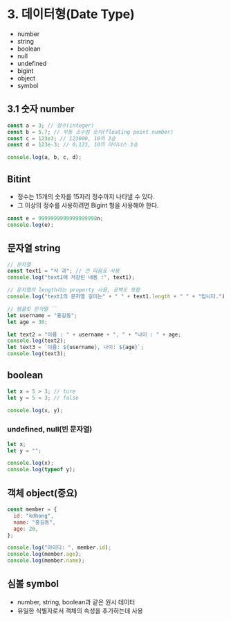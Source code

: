 # 3. 데이터형(Date Type)

- number
- string
- boolean
- null
- undefined
- bigint
- object
- symbol

## 3.1 숫자 number

```js
const a = 3; // 정수(integer)
const b = 5.7; // 부동 소수점 숫자(floating point number)
const c = 123e3; // 123000, 10의 3승
const d = 123e-3; // 0.123, 10의 마이너스 3승

console.log(a, b, c, d);
```

## Bitint

- 정수는 15개의 숫자를 15자리 정수까지 나타낼 수 있다.
- 그 이상의 정수를 사용하려면 Bigint 형을 사용해야 한다.

```js
const e = 9999999999999999998n;
console.log(e);
```

## 문자열 string

```js
// 문자열
const text1 = "사 과"; // 큰 따옴표 사용
console.log("text1에 저장된 내용 :", text1);

// 문자열의 length라는 property 사용, 공백도 포함
console.log("text1의 문자열 길이는" + " " + text1.length + " " + "입니다.");

// 템플릿 문자열 ``
let username = "홍길동";
let age = 30;

let text2 = "이름 : " + username + ", " + "나이 : " + age;
console.log(text2);
let text3 = `이름: ${username}, 나이: ${age}`;
console.log(text3);
```

## boolean

```js
let x = 5 > 3; // ture
let y = 5 < 3; // false

console.log(x, y);
```

### undefined, null(빈 문자열)

```js
let x;
let y = "";

console.log(x);
console.log(typeof y);
```

## 객체 object(중요)

```js
const member = {
  id: "kdhong",
  name: "홍길동",
  age: 20,
};

console.log("아이디: ", member.id);
console.log(member.age);
console.log(member.name);
```

## 심볼 symbol

- number, string, boolean과 같은 원시 데이터
- 유일한 식별자로서 객체의 속성을 추가하는데 사용

